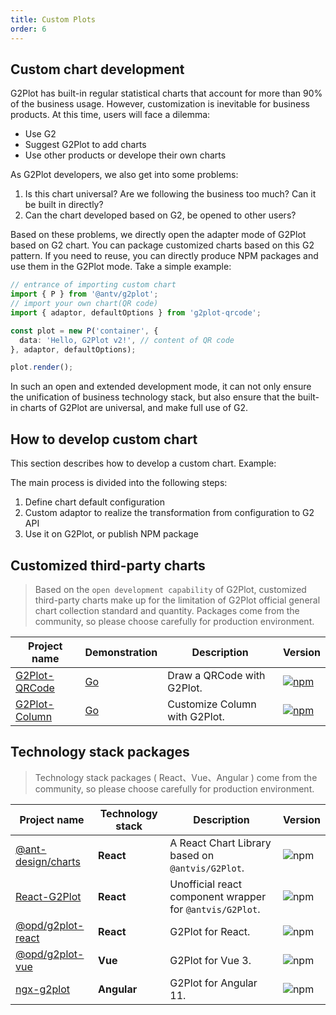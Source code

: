 ```yaml
---
title: Custom Plots
order: 6
---
```


## Custom chart development

G2Plot has built-in regular statistical charts that account for more than 90% of the business usage. However, customization is inevitable for business products. At this time, users will face a dilemma:

 - Use G2
 - Suggest G2Plot to add charts
 - Use other products or develope their own charts

As G2Plot developers, we also get into some problems:

1. Is this chart universal? Are we following the business too much? Can it be built in directly?
2. Can the chart developed based on G2, be opened to other users?

Based on these problems, we directly open the adapter mode of G2Plot based on G2 chart. You can package customized charts based on this G2 pattern. If you need to reuse, you can directly produce NPM packages and use them in the G2Plot mode. Take a simple example:

```ts
// entrance of importing custom chart
import { P } from '@antv/g2plot';
// import your own chart(QR code)
import { adaptor, defaultOptions } from 'g2plot-qrcode';

const plot = new P('container', {
  data: 'Hello, G2Plot v2!', // content of QR code
}, adaptor, defaultOptions);

plot.render();
```

In such an open and extended development mode, it can not only ensure the unification of business technology stack, but also ensure that the built-in charts of G2Plot are universal, and make full use of G2.


## How to develop custom chart

This section describes how to develop a custom chart. Example:

<playground path="plugin/basic/demo/hill-column.ts"></playground>

The main process is divided into the following steps:

1. Define chart default configuration
2. Custom adaptor to realize the transformation from configuration to G2 API
3. Use it on G2Plot, or publish NPM package


## Customized third-party charts

> Based on the `open development capability` of G2Plot, customized third-party charts make up for the limitation of G2Plot official general chart collection standard and quantity. Packages come from the community, so please choose carefully for production environment.

| Project name | Demonstration | Description | Version |
|---|---|---|---|
| [G2Plot-QRCode](https://github.com/hustcc/G2Plot-QRCode) | [Go](https://git.hust.cc/G2Plot-QRCode) | Draw a QRCode with G2Plot. | [![npm](https://img.shields.io/npm/v/g2plot-qrcode.svg)](https://www.npmjs.com/package/g2plot-qrcode) |
| [G2Plot-Column](https://github.com/yujs/G2Plot-Column) | [Go](https://yujs.github.io/G2Plot-Column/) | Customize Column with G2Plot. | [![npm](https://img.shields.io/npm/v/g2plot-column.svg)](https://www.npmjs.com/package/g2plot-column) | 


## Technology stack packages

> Technology stack packages ( React、Vue、Angular ) come from the community, so please choose carefully for production environment.

| Project name | Technology stack | Description | Version |
|---|---|---|---|
| [@ant-design/charts](https://github.com/ant-design/ant-design-charts) | **React** | A React Chart Library based on `@antvis/G2Plot`. | ![npm](https://img.shields.io/npm/v/@ant-design/charts) |
| [React-G2Plot](https://github.com/hustcc/React-G2Plot) | **React** | Unofficial react component wrapper for `@antvis/G2Plot`. | ![npm](https://img.shields.io/npm/v/react-g2plot.svg) |
| [@opd/g2plot-react](https://github.com/open-data-plan/g2plot-react) | **React** | G2Plot for React. | ![npm](https://img.shields.io/npm/v/@opd/g2plot-react.svg) |
| [@opd/g2plot-vue](https://github.com/open-data-plan/g2plot-vue) | **Vue** | G2Plot for Vue 3. | ![npm](https://img.shields.io/npm/v/@opd/g2plot-vue.svg) |
| [ngx-g2plot](https://github.com/stack-stark/ngx-g2plot) | **Angular** | G2Plot for Angular 11. | ![npm](https://img.shields.io/npm/v/ngx-g2plot.svg) |
